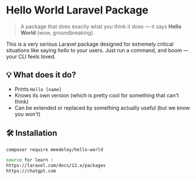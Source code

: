 # Hello World Laravel Package

> A package that does exactly what you think it does — it says **Hello World** (wow, groundbreaking).

This is a very serious Laravel package designed for extremely critical situations like saying _hello_ to your users. Just run a command, and boom — your CLI feels loved.

## 💡 What does it do?

- Prints `Hello [name]`
- Knows its own version (which is pretty cool for something that can't think)
- Can be extended or replaced by something actually useful (but we know you won't)

## 🛠️ Installation

```bash
composer require meedeley/hello-world

source for learn :
https://laravel.com/docs/12.x/packages
https://chatgpt.com
